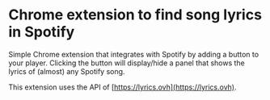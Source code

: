 # Chrome extension to find song lyrics in Spotify

Simple Chrome extension that integrates with Spotify by adding a button to your player. Clicking the button will display/hide a panel that shows the lyrics of (almost) any Spotify song.

This extension uses the API of [https://lyrics.ovh](https://lyrics.ovh).
